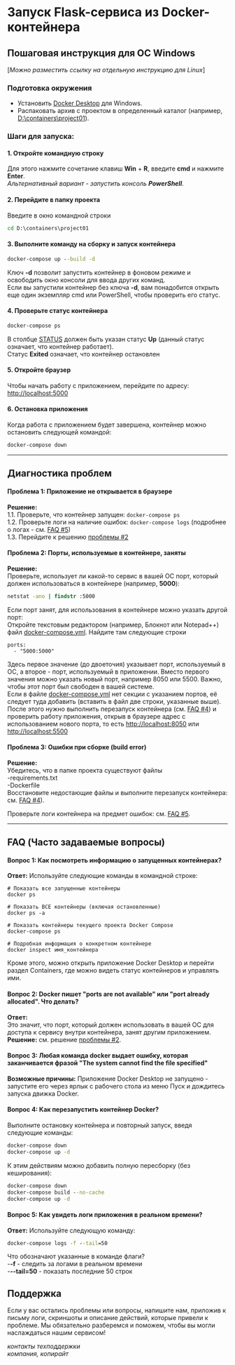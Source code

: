 # Запуск Flask-сервиса из Docker-контейнера
## Пошаговая инструкция для ОС Windows
[*Можно разместить ссылку на отдельную инструкцию для Linux*]

### Подготовка окружения
- Установить [Docker Desktop](https://www.docker.com/products/docker-desktop/) для Windows.  
- Распаковать архив с проектом в определенный каталог (например, <ins>D:\containers\project01</ins>).   
### Шаги для запуска:
#### 1. Откройте командную строку ####  
Для этого нажмите сочетание клавиш **Win** + **R**, введите **cmd** и нажмите **Enter**.  
*Альтернативный вариант - запустить консоль **PowerShell***.

#### 2. Перейдите в папку проекта ####
Введите в окно командной строки
```cmd
cd D:\containers\project01
```
#### 3. Выполните команду на сборку и запуск контейнера ####  
```cmd
docker-compose up --build -d
```  
Ключ **-d** позволит запустить контейнер в фоновом режиме и освободить окно консоли для ввода других команд.  
Если вы запустили контейнер без ключа **-d**, вам понадобится открыть еще один экземпляр cmd или PowerShell, чтобы проверить его статус.  

#### 4. Проверьте статус контейнера ####  
```cmd
docker-compose ps
```
В столбце <ins>STATUS</ins> должен быть указан статус **Up** (данный статус означает, что контейнер работает).  
Статус **Exited** означает, что контейнер остановлен

#### 5. Откройте браузер ####  
Чтобы начать работу с приложением, перейдите по адресу: <http://localhost:5000>  

#### 6. Остановка приложения ####  
Когда работа с приложением будет завершена, контейнер можно остановить следующей командой:  
```cmd
docker-compose down
```  
-------  
## Диагностика проблем ##
#### Проблема 1: Приложение не открывается в браузере ####  
**Решение:**  
1.1. Проверьте, что контейнер запущен: ```docker-compose ps```  
1.2. Проверьте логи на наличие ошибок: ```docker-compose logs``` (подробнее о логах - см. [FAQ #5](#вопрос-5-как-увидеть-логи-приложения-в-реальном-времени))  
1.3. Перейдите к решению [проблемы #2](#проблема-2-порты-используемые-в-контейнере-заняты)  

#### Проблема 2: Порты, используемые в контейнере, заняты ####
**Решение:**  
Проверьте, использует ли какой-то сервис в вашей ОС порт, который должен использоваться в контейнере (например, **5000**):  
```cmd
netstat -ano | findstr :5000
```

Если порт занят, для использования в контейнере можно указать другой порт:  
Откройте текстовым редактором (например, Блокнот или Notepad++) файл <ins>docker-compose.yml</ins>. Найдите там следующие строки
```
ports:
  - "5000:5000" 
```  
Здесь первое значение (до двоеточия) указывает порт, используемый в ОС, а второе - порт, используемый в приложении. Вместо первого значения можно указать новый порт, например 8050 или 5500. Важно, чтобы этот порт был свободен в вашей системе.  
Если в файле <ins>docker-compose.yml</ins> нет секции с указанием портов, её следует туда добавить (вставить в файл две строки, указанные выше).  
После этого нужно выполнить перезапуск контейнера (см. [FAQ #4](#вопрос-4-как-перезапустить-контейнер-docker)) и проверить работу приложения, открыв в браузере адрес с использованием нового порта, то есть <http://localhost:8050> или <http://localhost:5500>  

#### Проблема 3: Ошибки при сборке (build error) ####
**Решение:**  
Убедитесь, что в папке проекта существуют файлы  
-requirements.txt  
-Dockerfile  
Восстановите недостающие файлы и выполните перезапуск контейнера: см. [FAQ #4](#вопрос-4-как-перезапустить-контейнер-docker)).  

Проверьте логи контейнера на предмет ошибок: см. [FAQ #5](#вопрос-5-как-увидеть-логи-приложения-в-реальном-времени).  

------

## FAQ (Часто задаваемые вопросы) ##
#### Вопрос 1: Как посмотреть информацию о запущенных контейнерах? ####  
**Ответ:** Используйте следующие команды в командной строке:  
```
# Показать все запущенные контейнеры
docker ps

# Показать ВСЕ контейнеры (включая остановленные)
docker ps -a

# Показать контейнеры текущего проекта Docker Compose
docker-compose ps

# Подробная информация о конкретном контейнере
docker inspect имя_контейнера
```  
Кроме этого, можно открыть приложение Docker Desktop и перейти раздел Containers, где можно видеть статус контейнеров и управлять ими.  

#### Вопрос 2: Docker пишет "ports are not available" или "port already allocated". Что делать? ####  
**Ответ:**  
Это значит, что порт, который должен использовать в вашей ОС для доступа к сервису внутри контейнера, занят другим приложением.  
**Решение:** см. решение [проблемы #2](#проблема-2-порты-используемые-в-контейнере-заняты).  

#### Вопрос 3: Любая команда docker выдает ошибку, которая заканчивается фразой "The system cannot find the file specified" ####   
**Возможные причины:**
Приложение Docker Desktop не запущено - запустите его через ярлык с рабочего стола из меню Пуск и дождитесь запуска движка Docker.

#### Вопрос 4: Как перезапустить контейнер Docker? ####
Выполните остановку контейнера и повторный запуск, введя следующие команды:  
```cmd
docker-compose down
docker-compose up -d
```

К этим действиям можно добавить полную пересборку (без кеширования):  
```cmd
docker-compose down
docker-compose build --no-cache
docker-compose up -d
```

#### Вопрос 5: Как увидеть логи приложения в реальном времени? ####
**Ответ:**
Используйте следующую команду:
```cmd
docker-compose logs -f --tail=50
``` 
Что обозначают указанные в команде флаги?  
-**-f** - следить за логами в реальном времени  
-**--tail=50** - показать последние 50 строк  

## Поддержка ##
Если у вас остались проблемы или вопросы, напишите нам, приложив к письму логи, скриншоты и описание действий, которые привели к проблеме. 
Мы обязательно разберемся и поможем, чтобы вы могли наслаждаться нашим сервисом!


*контакты техподдержки*  
*компания, копирайт*  
